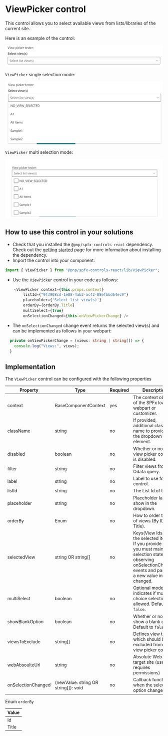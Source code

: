 # ViewPicker control

This control allows you to select available views from lists/libraries of the current site.

Here is an example of the control:

![ViewPicker initial](../assets/ViewPicker1.PNG)

`ViewPicker` single selection mode:

![ViewPicker single selection](../assets/ViewPicker2.png)

`ViewPicker` multi selection mode:

![ViewPicker multi selection](../assets/ViewPicker-multi.png) 


## How to use this control in your solutions

- Check that you installed the `@pnp/spfx-controls-react` dependency. Check out the [getting started](../../#getting-started) page for more information about installing the dependency.
- Import the control into your component:


```TypeScript
import { ViewPicker } from "@pnp/spfx-controls-react/lib/ViewPicker";
```

- Use the `ViewPicker` control in your code as follows:

```TypeScript
    <ViewPicker context={this.props.context}
        listId={"9f3908cd-1e88-4ab3-ac42-08efbbd64ec9"}
        placeholder={'Select list view(s)'}
        orderBy={orderBy.Title}
        multiSelect={true}
        onSelectionChanged={this.onViewPickerChange} />
```

- The `onSelectionChanged` change event returns the selected view(s) and can be implemented as follows in your webpart:

```TypeScript
  private onViewPickerChange = (views: string | string[]) => {
    console.log("Views:", views);
  }
```


## Implementation

The `ViewPicker` control can be configured with the following properties

| Property | Type | Required | Description |
| ---- | ---- | ---- | ---- |
| context | BaseComponentContext | yes | The context object of the SPFx loaded webpart or customizer. |
| className | string | no | If provided, additional class name to provide on the dropdown element. |
| disabled | boolean | no | Whether or not the view picker control is disabled. |
| filter | string | no | Filter views from Odata query. |
| label | string | no | Label to use for the control. |
| listId | string | no | The List Id of the list. |
| placeholder | string | no | Placeholder label to show in the dropdown. |
| orderBy | Enum | no | How to order the set of views (By ID or Title). |
| selectedView | string OR string[] | no | Keys(View Ids) of the selected item(s). If you provide this, you must maintain selection state by observing onSelectionChanged events and passing a new value in when changed. |
| multiSelect | boolean | no | Optional mode indicates if multi-choice selections is allowed. Default to `false`. |
| showBlankOption | boolean | no | Whether or not to show a blank option. Default to `false`. |
| viewsToExclude | string[] | no | Defines view titles which should be excluded from the view picker control. |
| webAbsoulteUrl | string | no | Absolute Web Url of target site (user requires permissions) |
| onSelectionChanged | (newValue: string OR string[]): void | no | Callback function when the selected option changes. |

Enum `orderBy`

| Value |
| ---- |
| Id |
| Title |
